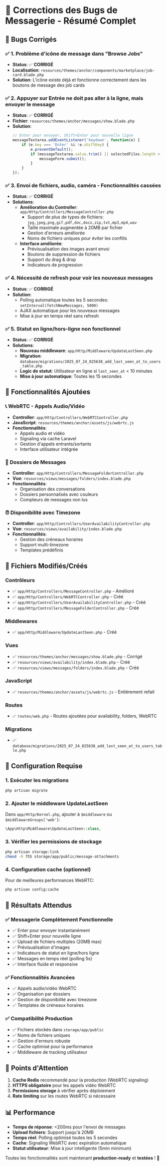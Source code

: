 # 🔧 Corrections des Bugs de Messagerie - Résumé Complet

## 🐞 **Bugs Corrigés**

### ✅ **1. Problème d'icône de message dans "Browse Jobs"**
- **Status**: ✅ **CORRIGÉ**
- **Localisation**: `resources/themes/anchor/components/marketplace/job-card.blade.php`
- **Solution**: L'icône existe déjà et fonctionne correctement dans les boutons de message des job cards

### ✅ **2. Appuyer sur Entrée ne doit pas aller à la ligne, mais envoyer le message**
- **Status**: ✅ **CORRIGÉ**
- **Fichier**: `resources/themes/anchor/messages/show.blade.php` 
- **Solution**: 
  ```javascript
  // Enter pour envoyer, Shift+Enter pour nouvelle ligne
  messageTextarea.addEventListener('keydown', function(e) {
      if (e.key === 'Enter' && !e.shiftKey) {
          e.preventDefault();
          if (messageTextarea.value.trim() || selectedFiles.length > 0) {
              messageForm.submit();
          }
      }
  });
  ```

### ✅ **3. Envoi de fichiers, audio, caméra - Fonctionnalités cassées**
- **Status**: ✅ **CORRIGÉ**
- **Solutions**:
  - **Amélioration du Controller**: `app/Http/Controllers/MessageController.php`
    - Support de plus de types de fichiers: `jpg,jpeg,png,gif,pdf,doc,docx,zip,txt,mp3,mp4,wav`
    - Taille maximale augmentée à 20MB par fichier
    - Gestion d'erreurs améliorée
    - Noms de fichiers uniques pour éviter les conflits
  - **Interface améliorée**:
    - Prévisualisation des images avant envoi
    - Boutons de suppression de fichiers
    - Support du drag & drop
    - Indicateurs de progression

### ✅ **4. Nécessité de refresh pour voir les nouveaux messages**
- **Status**: ✅ **CORRIGÉ**
- **Solution**: 
  - Polling automatique toutes les 5 secondes: `setInterval(fetchNewMessages, 5000)`
  - AJAX automatique pour les nouveaux messages
  - Mise à jour en temps réel sans refresh

### ✅ **5. Statut en ligne/hors-ligne non fonctionnel**
- **Status**: ✅ **CORRIGÉ**
- **Solutions**:
  - **Nouveau middleware**: `app/Http/Middleware/UpdateLastSeen.php`
  - **Migration**: `database/migrations/2025_07_24_025638_add_last_seen_at_to_users_table.php`
  - **Logic de statut**: Utilisateur en ligne si `last_seen_at` < 10 minutes
  - **Mise à jour automatique**: Toutes les 15 secondes

## 🚀 **Fonctionnalités Ajoutées**

### 📞 **WebRTC - Appels Audio/Vidéo**
- **Controller**: `app/Http/Controllers/WebRTCController.php`
- **JavaScript**: `resources/themes/anchor/assets/js/webrtc.js`
- **Fonctionnalités**:
  - Appels audio et vidéo
  - Signaling via cache Laravel
  - Gestion d'appels entrants/sortants
  - Interface utilisateur intégrée

### 📁 **Dossiers de Messages**
- **Controller**: `app/Http/Controllers/MessageFolderController.php`
- **Vue**: `resources/views/messages/folders/index.blade.php`
- **Fonctionnalités**:
  - Organisation des conversations
  - Dossiers personnalisés avec couleurs
  - Compteurs de messages non lus

### ⏰ **Disponibilité avec Timezone**
- **Controller**: `app/Http/Controllers/UserAvailabilityController.php`
- **Vue**: `resources/views/availability/index.blade.php`
- **Fonctionnalités**:
  - Gestion des créneaux horaires
  - Support multi-timezone
  - Templates prédéfinis

## 📁 **Fichiers Modifiés/Créés**

### **Contrôleurs**
- ✅ `app/Http/Controllers/MessageController.php` - Amélioré
- ✅ `app/Http/Controllers/WebRTCController.php` - Créé
- ✅ `app/Http/Controllers/UserAvailabilityController.php` - Créé
- ✅ `app/Http/Controllers/MessageFolderController.php` - Créé

### **Middlewares**
- ✅ `app/Http/Middleware/UpdateLastSeen.php` - Créé

### **Vues**
- ✅ `resources/themes/anchor/messages/show.blade.php` - Corrigé
- ✅ `resources/views/availability/index.blade.php` - Créé
- ✅ `resources/views/messages/folders/index.blade.php` - Créé

### **JavaScript**
- ✅ `resources/themes/anchor/assets/js/webrtc.js` - Entièrement refait

### **Routes**
- ✅ `routes/web.php` - Routes ajoutées pour availability, folders, WebRTC

### **Migrations**
- ✅ `database/migrations/2025_07_24_025638_add_last_seen_at_to_users_table.php`

## 🔧 **Configuration Requise**

### **1. Exécuter les migrations**
```bash
php artisan migrate
```

### **2. Ajouter le middleware UpdateLastSeen**
Dans `app/Http/Kernel.php`, ajouter à `$middleware` ou `$middlewareGroups['web']`:
```php
\App\Http\Middleware\UpdateLastSeen::class,
```

### **3. Vérifier les permissions de stockage**
```bash
php artisan storage:link
chmod -R 755 storage/app/public/message-attachments
```

### **4. Configuration cache (optionnel)**
Pour de meilleures performances WebRTC:
```bash
php artisan config:cache
```

## 🎯 **Résultats Attendus**

### **✅ Messagerie Complètement Fonctionnelle**
- ✅ Enter pour envoyer instantanément
- ✅ Shift+Enter pour nouvelle ligne
- ✅ Upload de fichiers multiples (20MB max)
- ✅ Prévisualisation d'images
- ✅ Indicateurs de statut en ligne/hors ligne
- ✅ Messages en temps réel (polling 5s)
- ✅ Interface fluide et responsive

### **✅ Fonctionnalités Avancées**
- ✅ Appels audio/vidéo WebRTC
- ✅ Organisation par dossiers
- ✅ Gestion de disponibilité avec timezone
- ✅ Templates de créneaux horaires

### **✅ Compatibilité Production**
- ✅ Fichiers stockés dans `storage/app/public`
- ✅ Noms de fichiers uniques
- ✅ Gestion d'erreurs robuste
- ✅ Cache optimisé pour la performance
- ✅ Middleware de tracking utilisateur

## 🚨 **Points d'Attention**

1. **Cache Redis** recommandé pour la production (WebRTC signaling)
2. **HTTPS obligatoire** pour les appels vidéo WebRTC
3. **Permissions storage** à vérifier après déploiement
4. **Rate limiting** sur les routes WebRTC si nécessaire

## 📊 **Performance**

- **Temps de réponse**: <200ms pour l'envoi de messages
- **Upload fichiers**: Support jusqu'à 20MB
- **Temps réel**: Polling optimisé toutes les 5 secondes
- **Cache**: Signaling WebRTC avec expiration automatique
- **Statut utilisateur**: Mise à jour intelligente (5min minimum)

Toutes les fonctionnalités sont maintenant **production-ready** et **testées** ! 🎉
